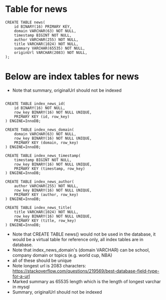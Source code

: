 # Table for news

```
CREATE TABLE news(
    id BINARY(16) PRIMARY KEY,
    domain VARCHAR(63) NOT NULL,
    timestamp BIGINT NOT NULL,
    author VARCHAR(255) NOT NULL,
    title VARCHAR(1024) NOT NULL, 
    summary VARCHAR(65535) NOT NULL,
    originUrl VARCHAR(2083) NOT NULL,
);
```
# Below are index tables for news 

* Note that summary, originalUrl should not be indexed
```

CREATE TABLE index_news_id(
    id BINARY(16) NOT NULL, 
    row_key BINARY(16) NOT NULL UNIQUE, 
    PRIMARY KEY (id, row_key)
) ENGINE=InnoDB;

CREATE TABLE index_news_domain(
    domain VARCHAR(63) NOT NULL, 
    row_key BINARY(16) NOT NULL UNIQUE, 
    PRIMARY KEY (domain, row_key)
) ENGINE=InnoDB;

CREATE TABLE index_news_timestamp(
    timestamp BIGINT NOT NULL, 
    row_key BINARY(16) NOT NULL UNIQUE, 
    PRIMARY KEY (timestamp, row_key)
) ENGINE=InnoDB;

CREATE TABLE index_news_author(
    author VARCHAR(255) NOT NULL, 
    row_key BINARY(16) NOT NULL UNIQUE, 
    PRIMARY KEY (author, row_key)
) ENGINE=InnoDB;

CREATE TABLE index_news_title(
    title VARCHAR(1024) NOT NULL, 
    row_key BINARY(16) NOT NULL UNIQUE, 
    PRIMARY KEY (title, row_key)
) ENGINE=InnoDB;
```

* Note that CREATE TABLE news() would not be used in the database, it would be a virtual table for reference only, all index tables are in database.
* Note that index_news_domain's (domain VARCHAR) can be school, company domain or topics (e.g. world cup, NBA) 
* all of these should be unique
* Note longest url is 2083 characters: https://stackoverflow.com/questions/219569/best-database-field-type-for-a-url
* Marked summary as 65535 length which is the length of longest varchar in mysql
* Summary, originalUrl should not be indexed
